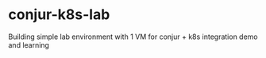 # conjur-k8s-lab
Building simple lab environment with 1 VM for conjur + k8s integration demo and learning
